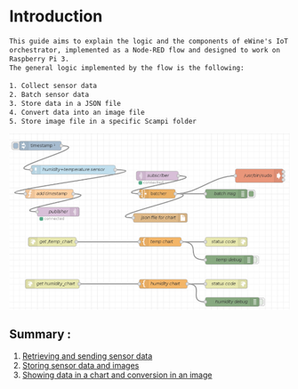 # Introduction
	This guide aims to explain the logic and the components of eWine's IoT orchestrator, implemented as a Node-RED flow and designed to work on Raspberry Pi 3.
	The general logic implemented by the flow is the following:

	1. Collect sensor data
	2. Batch sensor data
	3. Store data in a JSON file
	4. Convert data into an image file
	5. Store image file in a specific Scampi folder


![flow logic](img/flow.png)

## Summary :

1. [Retrieving and sending sensor data](retrieving_sending_sensor_data.md)
1. [Storing sensor data and images](storing_data_images.md)
1. [Showing data in a chart and conversion in an image](chart_conversion_data_image.md)
